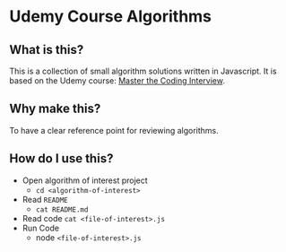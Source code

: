 # Udemy Course Algorithms 

## What is this?

This is a collection of small algorithm solutions written in Javascript. It is based on the Udemy course: [Master the Coding Interview](https://www.udemy.com/course/master-the-coding-interview-data-structures-algorithms).

## Why make this?

To have a clear reference point for reviewing algorithms.

## How do I use this?

- Open algorithm of interest project
	- `cd <algorithm-of-interest>`
- Read `README`
	- `cat README.md`
- Read code
	`cat <file-of-interest>.js`
- Run Code
	- node `<file-of-interest>.js`